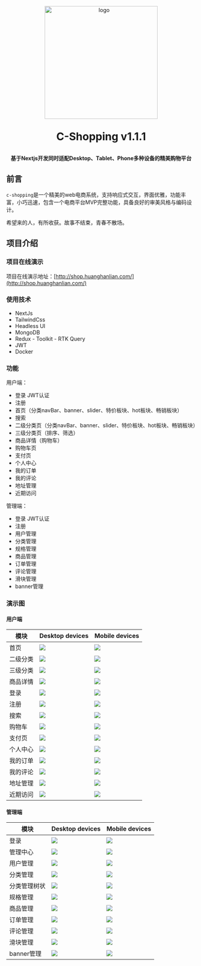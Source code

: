 <p align="center">
	<img alt="logo" src="https://www.cheerspublishing.com/uploads/article/3ce26e55-1e14-4e51-aec1-1c18533f953c.png" width="300">
</p>
<h1 align="center" style="margin: 30px 0 30px; font-weight: bold;">C-Shopping v1.1.1</h1>
<h4 align="center">基于Nextjs开发同时适配Desktop、Tablet、Phone多种设备的精美购物平台</h4>

## 前言

`c-shopping`是一个精美的web电商系统，支持响应式交互，界面优雅，功能丰富，小巧迅速，包含一个电商平台MVP完整功能，具备良好的审美风格与编码设计。

希望来的人，有所收获。故事不结束，青春不散场。

## 项目介绍

### 项目在线演示

项目在线演示地址：[http://shop.huanghanlian.com/](http://shop.huanghanlian.com/)

### 使用技术

- NextJs
- TailwindCss
- Headless UI
- MongoDB
- Redux - Toolkit - RTK Query
- JWT
- Docker

### 功能

用户端：
- 登录 JWT认证
- 注册
- 首页（分类navBar、banner、slider、特价板块、hot板块、畅销板块）
- 搜索
- 二级分类页（分类navBar、banner、slider、特价板块、hot板块、畅销板块）
- 三级分类页（排序、筛选）
- 商品详情（购物车）
- 购物车页
- 支付页
- 个人中心
- 我的订单
- 我的评论
- 地址管理
- 近期访问

管理端：
- 登录 JWT认证
- 注册
- 用户管理
- 分类管理
- 规格管理
- 商品管理
- 订单管理
- 评论管理
- 滑块管理
- banner管理

### 演示图

#### 用户端

|模块|Desktop devices|Mobile devices|
|--|------------|--|
|首页|<img src="https://www.cheerspublishing.com/uploads/article/e0764932-deae-4932-89a0-09ef23d82448.gif" />|<img src="https://www.cheerspublishing.com/uploads/article/cb1e4f8f-aab4-4b83-8cf5-13558bb8f6dc.gif" />|
|二级分类|<img src="https://www.cheerspublishing.com/uploads/article/6b53db16-d55b-4c7b-8088-fb637aad3921.png" />|<img src="https://www.cheerspublishing.com/uploads/article/542c8bf9-344a-4c19-a9e3-27bc0ec92bd5.png" />|
|三级分类|<img src="https://www.cheerspublishing.com/uploads/article/94ca43fa-3381-45a5-a5bf-80499533f3d5.png" />|<img src="https://www.cheerspublishing.com/uploads/article/f90b95ba-4b43-48fa-bf70-7736fcc7f9c5.png" />|
|商品详情|<img src="https://www.cheerspublishing.com/uploads/article/183dd238-2f33-48b3-85f6-d917bf78ba01.png" />|<img src="https://www.cheerspublishing.com/uploads/article/eb4ae7db-c490-4af2-a99c-d0b10fd6c01e.png" />|
|登录|<img src="https://www.cheerspublishing.com/uploads/article/e9a0ce6a-f1e9-4b5d-a03e-236338243e48.png" />|<img src="https://www.cheerspublishing.com/uploads/article/3ec1a909-294c-40d5-98dd-8c890cd8eba2.png" />|
|注册|<img src="https://www.cheerspublishing.com/uploads/article/5070ac14-4ae8-4eae-9491-27dc33db693f.png" />|<img src="https://www.cheerspublishing.com/uploads/article/88d32659-0a3d-453c-8f2d-daa8e4ee1b14.png" />|
|搜索|<img src="https://www.cheerspublishing.com/uploads/article/375b23ff-c493-498a-9ca5-e42d1e15e4c9.png" />|<img src="https://www.cheerspublishing.com/uploads/article/52518186-e141-4614-8da8-c38a31c7895b.png" />|
|购物车|<img src="https://www.cheerspublishing.com/uploads/article/233ee4fb-e1ca-4716-ba5f-17224bb252bf.png" />|<img src="https://www.cheerspublishing.com/uploads/article/17578ef8-1af0-4b03-9942-f5f805d9045b.png" />|
|支付页|<img src="https://www.cheerspublishing.com/uploads/article/2cc56a0c-f2b1-4f4c-9bd0-1aea5d4a36a5.png" />|<img src="https://www.cheerspublishing.com/uploads/article/334c73aa-db17-4624-8e0f-c7ea44236974.png" />|
|个人中心|<img src="https://www.cheerspublishing.com/uploads/article/3d1db865-9b6b-4c4d-8803-9b94444def73.png" />|<img src="https://www.cheerspublishing.com/uploads/article/a671fef1-401c-4c3d-9a1d-6cd59ecb9d63.png" />|
|我的订单|<img src="https://www.cheerspublishing.com/uploads/article/aab4ff6f-50ea-48b8-a74b-dbb6fe178810.png" />|<img src="https://www.cheerspublishing.com/uploads/article/8114f995-495c-4044-8b6b-2ef2a746d125.png" />|
|我的评论|<img src="https://www.cheerspublishing.com/uploads/article/dfa14b9e-2c19-4ea1-b4c9-45483bbc52fe.png" />|<img src="https://www.cheerspublishing.com/uploads/article/686c0dd9-d9a0-4ff3-9953-eef499349930.png" />|
|地址管理|<img src="https://www.cheerspublishing.com/uploads/article/1c214382-d281-43b8-87c6-159b9b10e965.png" />|<img src="https://www.cheerspublishing.com/uploads/article/d4448bfc-40b0-4b18-ae47-c3a9f9884918.png" />|
|近期访问|<img src="https://www.cheerspublishing.com/uploads/article/c375fe8d-fb49-45a3-bdfc-8a90de031b25.png" />|<img src="https://www.cheerspublishing.com/uploads/article/73a67a1d-a9ae-4ded-990a-4ef172671d34.png" />|


#### 管理端

|模块|Desktop devices|Mobile devices|
|--|------------|--|
|登录|<img src="https://www.cheerspublishing.com/uploads/article/10fc1ee3-44ec-4380-ba90-6b2d809fb625.png" />|<img src="https://www.cheerspublishing.com/uploads/article/d3995bbe-df4f-490a-b8df-998932840ab6.png" />|
|管理中心|<img src="https://www.cheerspublishing.com/uploads/article/ae09d053-e2df-4176-8470-b063f556069e.png" />|<img src="https://www.cheerspublishing.com/uploads/article/633169d7-a616-40fc-8970-d79748734873.png" />|
|用户管理|<img src="https://www.cheerspublishing.com/uploads/article/250ee952-3757-42db-8828-60d8142edd4a.png" />|<img src="https://www.cheerspublishing.com/uploads/article/ad6fa92c-2bda-4391-9c93-e59fdeff59c3.png" />|
|分类管理|<img src="https://www.cheerspublishing.com/uploads/article/f644d10f-bda4-4309-944c-587dbe3e8931.png" />|<img src="https://www.cheerspublishing.com/uploads/article/458eb6ab-2c88-4654-8262-81dffe0b3c66.png" />|
|分类管理树状|<img src="https://www.cheerspublishing.com/uploads/article/8eef2702-c06b-4996-bd15-229a3ccb6e2d.png" />|<img src="https://www.cheerspublishing.com/uploads/article/27516b00-c0e0-4a12-aedc-a9f64f64db1b.png" />|
|规格管理|<img src="https://www.cheerspublishing.com/uploads/article/50eb69ce-0545-4def-91e2-ceac09b1222d.png" />|<img src="https://www.cheerspublishing.com/uploads/article/b96bc0fe-ad45-4b1c-b4d9-945e675cc7b9.png" />|
|商品管理|<img src="https://www.cheerspublishing.com/uploads/article/893128e7-06e3-47b5-9fb8-8757faf28941.png" />|<img src="https://www.cheerspublishing.com/uploads/article/1d9b03aa-8673-4405-ad2f-2d61e413c114.png" />|
|订单管理|<img src="https://www.cheerspublishing.com/uploads/article/e5473ac2-859c-4774-8879-f31516da956a.png" />|<img src="https://www.cheerspublishing.com/uploads/article/7ac7850b-798c-4954-95ad-3fab562bf418.png" />|
|评论管理|<img src="https://www.cheerspublishing.com/uploads/article/3979c2fc-87ca-4604-8258-5be1e5af97b9.png" />|<img src="https://www.cheerspublishing.com/uploads/article/0df0021a-626f-452c-b4dc-d9b0c927d4e3.png" />|
|滑块管理|<img src="https://www.cheerspublishing.com/uploads/article/6419e018-3322-40f6-b796-105e125d7052.png" />|<img src="https://www.cheerspublishing.com/uploads/article/b695af32-cd0e-4009-a278-adb2a4f22b2f.png" />|
|banner管理|<img src="https://www.cheerspublishing.com/uploads/article/c8fd0a19-f020-41b1-8590-8e88d7d4f659.png" />|<img src="https://www.cheerspublishing.com/uploads/article/7bc682e2-60c2-45f3-80c3-e94ade1223b2.png" />|






